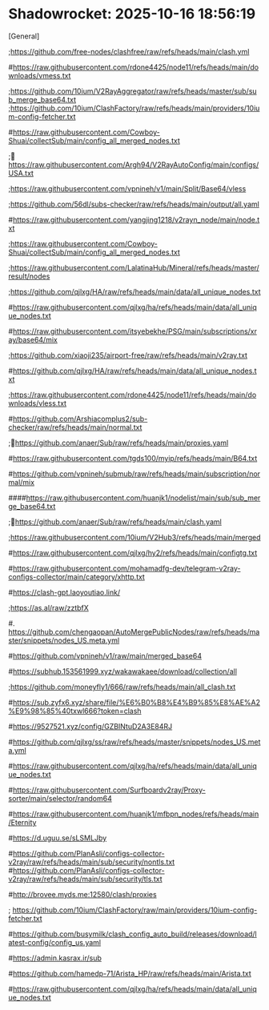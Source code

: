 # Shadowrocket: 2025-10-16 18:56:19
[General]

;https://github.com/free-nodes/clashfree/raw/refs/heads/main/clash.yml

#https://raw.githubusercontent.com/rdone4425/node11/refs/heads/main/downloads/vmess.txt

;https://github.com/10ium/V2RayAggregator/raw/refs/heads/master/sub/sub_merge_base64.txt
;https://github.com/10ium/ClashFactory/raw/refs/heads/main/providers/10ium-config-fetcher.txt

#https://raw.githubusercontent.com/Cowboy-Shuai/collectSub/main/config_all_merged_nodes.txt

;🧪https://raw.githubusercontent.com/Argh94/V2RayAutoConfig/main/configs/USA.txt

;https://raw.githubusercontent.com/vpnineh/v1/main/Split/Base64/vless

;https://github.com/56dl/subs-checker/raw/refs/heads/main/output/all.yaml

#https://raw.githubusercontent.com/yangjing1218/v2rayn_node/main/node.txt


;https://raw.githubusercontent.com/Cowboy-Shuai/collectSub/main/config_all_merged_nodes.txt

;https://raw.githubusercontent.com/LalatinaHub/Mineral/refs/heads/master/result/nodes

;https://github.com/qjlxg/HA/raw/refs/heads/main/data/all_unique_nodes.txt

#https://raw.githubusercontent.com/qjlxg/ha/refs/heads/main/data/all_unique_nodes.txt

#https://raw.githubusercontent.com/itsyebekhe/PSG/main/subscriptions/xray/base64/mix

;https://github.com/xiaoji235/airport-free/raw/refs/heads/main/v2ray.txt

#https://github.com/qjlxg/HA/raw/refs/heads/main/data/all_unique_nodes.txt

;https://raw.githubusercontent.com/rdone4425/node11/refs/heads/main/downloads/vless.txt

#https://github.com/Arshiacomplus2/sub-checker/raw/refs/heads/main/normal.txt

;🧪https://github.com/anaer/Sub/raw/refs/heads/main/proxies.yaml

#https://raw.githubusercontent.com/tgds100/myip/refs/heads/main/B64.txt

#https://github.com/vpnineh/submub/raw/refs/heads/main/subscription/normal/mix

####https://raw.githubusercontent.com/huanjk1/nodelist/main/sub/sub_merge_base64.txt

;🧪https://github.com/anaer/Sub/raw/refs/heads/main/clash.yaml

;https://raw.githubusercontent.com/10ium/V2Hub3/refs/heads/main/merged

#https://raw.githubusercontent.com/qjlxg/hy2/refs/heads/main/configtg.txt

#https://raw.githubusercontent.com/mohamadfg-dev/telegram-v2ray-configs-collector/main/category/xhttp.txt

#https://clash-gpt.laoyoutiao.link/

;https://as.al/raw/zztbfX

#. https://github.com/chengaopan/AutoMergePublicNodes/raw/refs/heads/master/snippets/nodes_US.meta.yml

#https://github.com/vpnineh/v1/raw/main/merged_base64

#https://subhub.153561999.xyz/wakawakaee/download/collection/all

;https://github.com/moneyfly1/666/raw/refs/heads/main/all_clash.txt

#https://sub.zyfx6.xyz/share/file/%E6%B0%B8%E4%B9%85%E8%AE%A2%E9%98%85%40txwl666?token=clash

#https://9527521.xyz/config/GZBINtuD2A3E84RJ

#https://github.com/qjlxg/ss/raw/refs/heads/master/snippets/nodes_US.meta.yml

#https://raw.githubusercontent.com/qjlxg/ha/refs/heads/main/data/all_unique_nodes.txt

#https://raw.githubusercontent.com/Surfboardv2ray/Proxy-sorter/main/selector/random64

#https://raw.githubusercontent.com/huanjk1/mfbpn_nodes/refs/heads/main/Eternity

#https://d.uguu.se/sLSMLJby

#https://github.com/PlanAsli/configs-collector-v2ray/raw/refs/heads/main/sub/security/nontls.txt
#https://github.com/PlanAsli/configs-collector-v2ray/raw/refs/heads/main/sub/security/tls.txt

#http://brovee.myds.me:12580/clash/proxies


; https://github.com/10ium/ClashFactory/raw/main/providers/10ium-config-fetcher.txt



#https://github.com/busymilk/clash_config_auto_build/releases/download/latest-config/config_us.yaml

#https://admin.kasrax.ir/sub

#https://github.com/hamedp-71/Arista_HP/raw/refs/heads/main/Arista.txt


#https://raw.githubusercontent.com/qjlxg/ha/refs/heads/main/data/all_unique_nodes.txt

